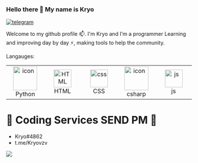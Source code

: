 ### Hello there 👋 My name is Kryo
[![telegram](https://img.shields.io/badge/Kryo-2CA5E0?style=for-the-badge&logo=telegram&logoColor=white)](https://t.me/Kryovzv/)&nbsp;&nbsp;&nbsp;
<p align="justify">

Welcome to my github profile 📫. I'm Kryo and I'm a programmer Learning and improving day by
day ⚡, making tools to help the community.


</p>

Langauges:
<table>
<td align="center" width="96">
      <a href="#macropower-tech">
        <img src="https://techstack-generator.vercel.app/python-icon.svg" alt="icon" width="65" height="65" />
      </a>
      <br>Python
       </td>
     <td align="center"  width="96">
        <img src="https://skillicons.dev/icons?i=html" width="48" height="48" alt="HTML" />
      <br>HTML
    </td>
    <td align="center" width="96">
        <img src="https://skillicons.dev/icons?i=css" width="48" height="48" alt="css" />
      <br>CSS
      <td align="center" width="96">
      <a href="#macropower-tech">
        <img src="https://techstack-generator.vercel.app/csharp-icon.svg" alt="icon" width="65" height="65" />
      </a>
      <br>csharp
      </td>
     <td align="center"  width="96">
        <img src="https://skillicons.dev/icons?i=js" width="48" height="48" alt="js" />
      <br>js
    </td>
</table>
      
# 🎫 Coding Services SEND PM 🎫
- Kryo#4862
- t.me/Kryovzv


![](https://raw.githubusercontent.com/Sutil/Sutil/2b2fad3bf54522bb30c8c170591fc68ff51b69e6/github-contribution-grid-snake2.svg)
